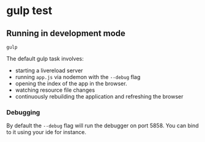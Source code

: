 gulp test
====

## Running in development mode

    gulp

The default gulp task involves:

- starting a livereload server
- running `app.js` via nodemon with the `--debug` flag
- opening the index of the app in the browser.
- watching resource file changes
- continuously rebuilding the application and refreshing the browser

### Debugging

By default the `--debug` flag will run the debugger on port 5858.
You can bind to it using your ide for instance.